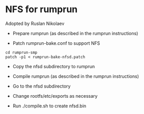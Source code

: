 NFS for rumprun
===============

Adopted by Ruslan Nikolaev

* Prepare rumprun (as described in the rumprun instructions)

* Patch rumprun-bake.conf to support NFS

```
cd rumprun-smp
patch -p1 < rumprun-bake-nfsd.patch
```

* Copy the nfsd subdirectory to rumprun

* Compile rumprun (as described in the rumprun instructions)

* Go to the nfsd subdirectory

* Change rootfs/etc/exports as necessary

* Run ./compile.sh to create nfsd.bin
